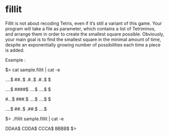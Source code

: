 # fillit
Fillit is not about recoding Tetris, even if it’s still a variant of this game. Your program will take a file as parameter, which contains a list of Tetriminos, and arrange them in order to create the smallest square possible.
Obviously, your main goal is to find the smallest square in the minimal amount of time, despite an exponentially growing number of possibilities each time a piece is added.

Example :

$> cat sample.fillit | cat -e

....$
##..$
.#..$
.#..$
$

....$
####$
....$
....$
$

#...$
###.$
....$
....$
$

....$
##..$
.##.$
....$

$> ./fillit sample.fillit | cat -e

DDAA$
CDDA$
CCCA$
BBBB$
$>
